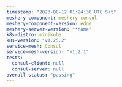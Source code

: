```yaml
---
timestamp: "2023-08-12 01:24:38 UTC Sat"
meshery-component: meshery-consul
meshery-component-version: edge
meshery-server-version: "*name"
k8s-distro: minikube
k8s-version: "v1.25.2"
service-mesh: Consul
service-mesh-version: "v1.2.1"
tests:
  consul-client: null
  consul-server: null
overall-status: "passing"
---
```

